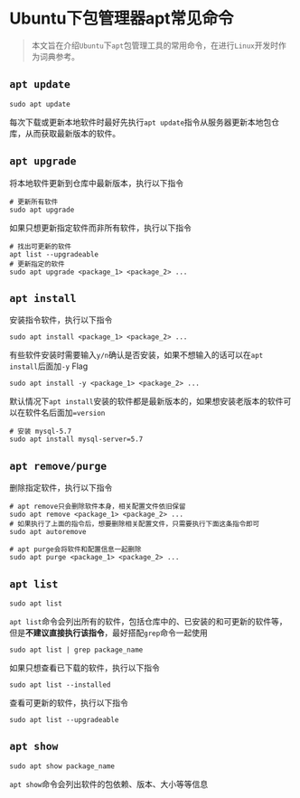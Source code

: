 # Ubuntu下包管理器apt常见命令


<!--more-->

> 本文旨在介绍`Ubuntu`下`apt`包管理工具的常用命令，在进行`Linux`开发时作为词典参考。

## `apt update`
~~~shell
sudo apt update
~~~
每次下载或更新本地软件时最好先执行`apt update`指令从服务器更新本地包仓库，从而获取最新版本的软件。

## `apt upgrade`
将本地软件更新到仓库中最新版本，执行以下指令
~~~shell
# 更新所有软件
sudo apt upgrade
~~~
如果只想更新指定软件而非所有软件，执行以下指令
~~~shell
# 找出可更新的软件
apt list --upgradeable
# 更新指定的软件
sudo apt upgrade <package_1> <package_2> ...
~~~

## `apt install`
安装指令软件，执行以下指令
~~~shell
sudo apt install <package_1> <package_2> ...
~~~
有些软件安装时需要输入`y/n`确认是否安装，如果不想输入的话可以在`apt install`后面加`-y` Flag
~~~shell
sudo apt install -y <package_1> <package_2> ...
~~~
默认情况下`apt install`安装的软件都是最新版本的，如果想安装老版本的软件可以在软件名后面加`=version`
~~~shell
# 安装 mysql-5.7
sudo apt install mysql-server=5.7
~~~

## `apt remove/purge`
删除指定软件，执行以下指令
~~~shell
# apt remove只会删除软件本身，相关配置文件依旧保留
sudo apt remove <package_1> <package_2> ...
# 如果执行了上面的指令后，想要删除相关配置文件，只需要执行下面这条指令即可
sudo apt autoremove

# apt purge会将软件和配置信息一起删除
sudo apt purge <package_1> <package_2> ...
~~~

## `apt list`
~~~shell
sudo apt list
~~~
`apt list`命令会列出所有的软件，包括仓库中的、已安装的和可更新的软件等，但是**不建议直接执行该指令**，最好搭配`grep`命令一起使用
~~~shell
sudo apt list | grep package_name
~~~
如果只想查看已下载的软件，执行以下指令
~~~shell 
sudo apt list --installed
~~~
查看可更新的软件，执行以下指令
~~~shell
sudo apt list --upgradeable
~~~

## `apt show`
~~~shell
sudo apt show package_name
~~~
`apt show`命令会列出软件的包依赖、版本、大小等等信息
